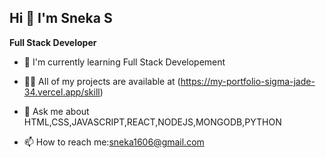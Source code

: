 ## Hi 👋 I'm Sneka S
**Full Stack Developer**

- 🌱 I'm currently learning Full Stack Developement
  
- 👨‍💻 All of my projects are available at (https://my-portfolio-sigma-jade-34.vercel.app/skill)
  
- 💬 Ask me about HTML,CSS,JAVASCRIPT,REACT,NODEJS,MONGODB,PYTHON
  
- 📫 How to reach me:sneka1606@gmail.com
